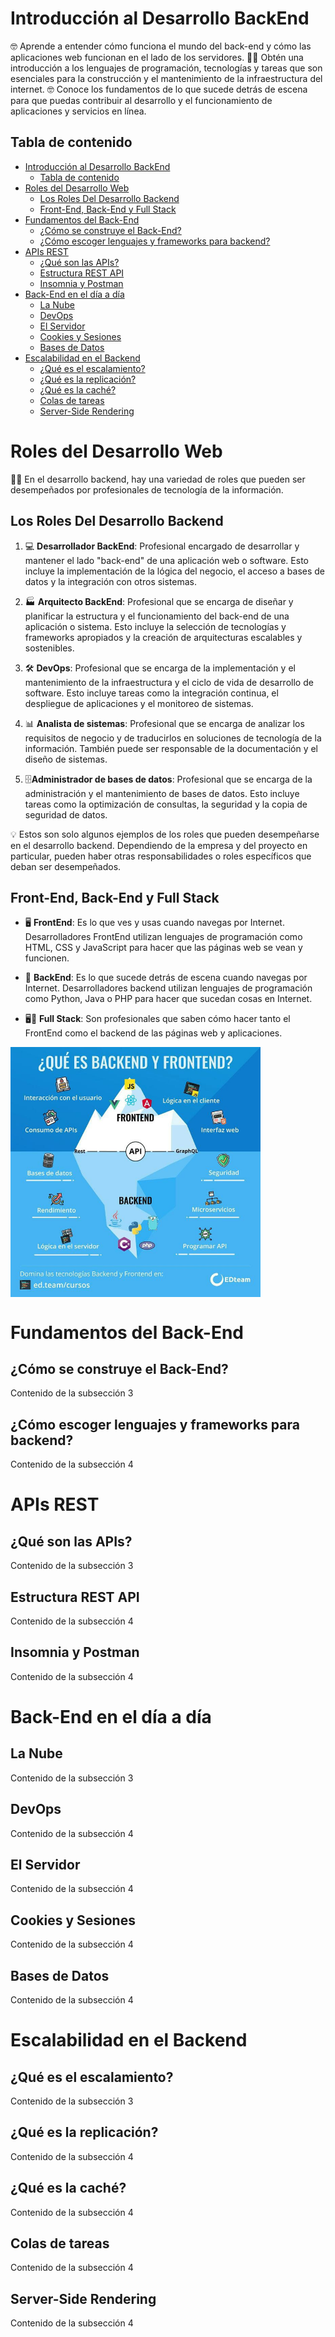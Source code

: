 # Introducción al Desarrollo BackEnd

🤓 Aprende a entender cómo funciona el mundo del back-end y cómo las aplicaciones web funcionan en el lado de los servidores. 🧑‍💼 Obtén una introducción a los lenguajes de programación, tecnologías y tareas que son esenciales para la construcción y el mantenimiento de la infraestructura del internet. 🤓 Conoce los fundamentos de lo que sucede detrás de escena para que puedas contribuir al desarrollo y el funcionamiento de aplicaciones y servicios en línea.


## Tabla de contenido

- [Introducción al Desarrollo BackEnd](#introducción-al-desarrollo-backend)
  - [Tabla de contenido](#tabla-de-contenido)
- [Roles del Desarrollo Web](#roles-del-desarrollo-web)
  - [Los Roles Del Desarrollo Backend](#los-roles-del-desarrollo-backend)
  - [Front-End, Back-End y Full Stack](#front-end-back-end-y-full-stack)
- [Fundamentos del Back-End](#fundamentos-del-back-end)
  - [¿Cómo se construye el Back-End?](#cómo-se-construye-el-back-end)
  - [¿Cómo escoger lenguajes y frameworks para backend?](#cómo-escoger-lenguajes-y-frameworks-para-backend)
- [APIs REST](#apis-rest)
  - [¿Qué son las APIs?](#qué-son-las-apis)
  - [Estructura REST API](#estructura-rest-api)
  - [Insomnia y Postman](#insomnia-y-postman)
- [Back-End en el día a día](#back-end-en-el-día-a-día)
  - [La Nube](#la-nube)
  - [DevOps](#devops)
  - [El Servidor](#el-servidor)
  - [Cookies y Sesiones](#cookies-y-sesiones)
  - [Bases de Datos](#bases-de-datos)
- [Escalabilidad en el Backend](#escalabilidad-en-el-backend)
  - [¿Qué es el escalamiento?](#qué-es-el-escalamiento)
  - [¿Qué es la replicación?](#qué-es-la-replicación)
  - [¿Qué es la caché?](#qué-es-la-caché)
  - [Colas de tareas](#colas-de-tareas)
  - [Server-Side Rendering](#server-side-rendering)


# Roles del Desarrollo Web

👨‍💻 En el desarrollo backend, hay una variedad de roles que pueden ser desempeñados por profesionales de tecnología de la información.

## Los Roles Del Desarrollo Backend

1. 💻 **Desarrollador BackEnd**: Profesional encargado de desarrollar y mantener el lado "back-end" de una aplicación web o software. Esto incluye la implementación de la lógica del negocio, el acceso a bases de datos y la integración con otros sistemas.
   
2. 🏭 **Arquitecto BackEnd**: Profesional que se encarga de diseñar y planificar la estructura y el funcionamiento del back-end de una aplicación o sistema. Esto incluye la selección de tecnologías y frameworks apropiados y la creación de arquitecturas escalables y sostenibles.
   
3. 🛠️ **DevOps**: Profesional que se encarga de la implementación y el mantenimiento de la infraestructura y el ciclo de vida de desarrollo de software. Esto incluye tareas como la integración continua, el despliegue de aplicaciones y el monitoreo de sistemas.
   
4. 📊 **Analista de sistemas**: Profesional que se encarga de analizar los requisitos de negocio y de traducirlos en soluciones de tecnología de la información. También puede ser responsable de la documentación y el diseño de sistemas.
   
5. 🗄️**Administrador de bases de datos**: Profesional que se encarga de la administración y el mantenimiento de bases de datos. Esto incluye tareas como la optimización de consultas, la seguridad y la copia de seguridad de datos.
   
💡 Estos son solo algunos ejemplos de los roles que pueden desempeñarse en el desarrollo backend. Dependiendo de la empresa y del proyecto en particular, pueden haber otras responsabilidades o roles específicos que deban ser desempeñados.

## Front-End, Back-End y Full Stack

- 🖥️ **FrontEnd**: Es lo que ves y usas cuando navegas por Internet. Desarrolladores FrontEnd utilizan lenguajes de programación como HTML, CSS y JavaScript para hacer que las páginas web se vean y funcionen.
  
- 💾 **BackEnd**: Es lo que sucede detrás de escena cuando navegas por Internet. Desarrolladores backend utilizan lenguajes de programación como Python, Java o PHP para hacer que sucedan cosas en Internet.
  
- 🖥️💾 **Full Stack**: Son profesionales que saben cómo hacer tanto el FrontEnd como el backend de las páginas web y aplicaciones.

<img src="./images/back-vs-front.jpeg" width="400px" align="center">

# Fundamentos del Back-End

## ¿Cómo se construye el Back-End?

Contenido de la subsección 3

## ¿Cómo escoger lenguajes y frameworks para backend?

Contenido de la subsección 4

# APIs REST

## ¿Qué son las APIs?

Contenido de la subsección 3

## Estructura REST API

Contenido de la subsección 4

## Insomnia y Postman

Contenido de la subsección 4

# Back-End en el día a día

## La Nube

Contenido de la subsección 3

## DevOps

Contenido de la subsección 4

## El Servidor

Contenido de la subsección 4
## Cookies y Sesiones

Contenido de la subsección 4
## Bases de Datos

Contenido de la subsección 4

# Escalabilidad en el Backend

## ¿Qué es el escalamiento?

Contenido de la subsección 3

## ¿Qué es la replicación?

Contenido de la subsección 4

## ¿Qué es la caché?

Contenido de la subsección 4
## Colas de tareas

Contenido de la subsección 4
## Server-Side Rendering

Contenido de la subsección 4